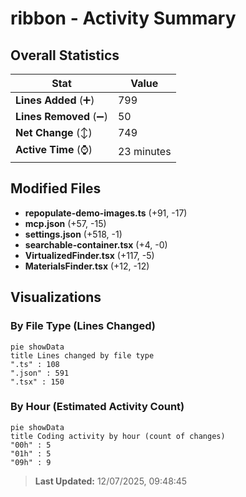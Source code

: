 # ribbon - Activity Summary 

## Overall Statistics

| Stat                   | Value                                                             |
| ---------------------- | ----------------------------------------------------------------- |
| **Lines Added** (➕)   | 799                                          |
| **Lines Removed** (➖) | 50                                        |
| **Net Change** (↕)    | 749                |
| **Active Time** (⌚)   | 23 minutes |


## Modified Files
- **repopulate-demo-images.ts** (+91, -17)
- **mcp.json** (+57, -15)
- **settings.json** (+518, -1)
- **searchable-container.tsx** (+4, -0)
- **VirtualizedFinder.tsx** (+117, -5)
- **MaterialsFinder.tsx** (+12, -12)

## Visualizations

### By File Type (Lines Changed)

```mermaid
pie showData
title Lines changed by file type
".ts" : 108
".json" : 591
".tsx" : 150
```

### By Hour (Estimated Activity Count)

```mermaid
pie showData
title Coding activity by hour (count of changes)
"00h" : 5
"01h" : 5
"09h" : 9
```


> **Last Updated:** 12/07/2025, 09:48:45
